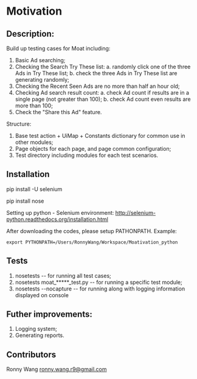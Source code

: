 # Motivation

## Description:

Build up testing cases for Moat including: 

1. Basic Ad searching;
2. Checking the Search Try These list:
   a. randomly click one of the three Ads in Try These list;
   b. check the three Ads in Try These list are generating randomly;
3. Checking the Recent Seen Ads are no more than half an hour old;
4. Checking Ad search result count:
   a. check Ad count if results are in a single page (not greater than 100);
   b. check Ad count even results are more than 100;
5. Check the "Share this Ad" feature.

Structure: 

1. Base test action + UiMap + Constants dictionary for common use in other modules;
2. Page objects for each page, and page common configuration;
3. Test directory including modules for each test scenarios.

## Installation

pip install -U selenium

pip install nose

Setting up python - Selenium environment: http://selenium-python.readthedocs.org/installation.html

After downloading the codes, please setup PATHONPATH. Example:

	export PYTHONPATH=/Users/RonnyWang/Workspace/Moativation_python

## Tests

1. nosetests   --  for running all test cases;
2. nosetests moat_*****_test.py   --  for running a specific test module;
3. nosetests --nocapture   --  for running along with logging information displayed on console

## Futher improvements:

1. Logging system;
2. Generating reports.

## Contributors

Ronny Wang
ronny.wang.r9@gmail.com 

